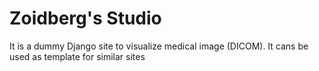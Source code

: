 # Zoidberg's Studio

It is a dummy Django site to visualize medical image (DICOM).
It cans be used as template for similar sites
